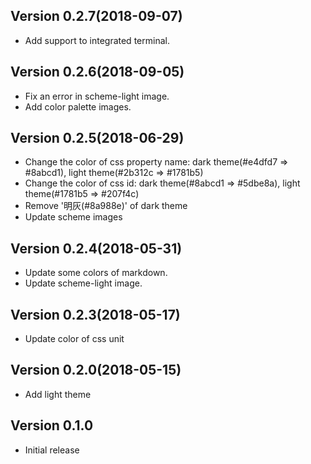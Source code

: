 ## Version 0.2.7(2018-09-07)

- Add support to integrated terminal.

## Version 0.2.6(2018-09-05)

- Fix an error in scheme-light image.
- Add color palette images.

## Version 0.2.5(2018-06-29)

- Change the color of css property name: dark theme(#e4dfd7 => #8abcd1), light theme(#2b312c => #1781b5)
- Change the color of css id: dark theme(#8abcd1 => #5dbe8a), light theme(#1781b5 => #207f4c)
- Remove '明灰(#8a988e)' of dark theme
- Update scheme images

## Version 0.2.4(2018-05-31)

- Update some colors of markdown.
- Update scheme-light image.

## Version 0.2.3(2018-05-17)

- Update color of css unit

## Version 0.2.0(2018-05-15)

- Add light theme

## Version 0.1.0

- Initial release
